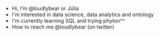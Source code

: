 - Hi, I’m @loudlybear or Júlia 
- I'm interested in data science, data analytics and ontology
- I'm currently learning SQL and trying phyton^^
- How to reach me @loudlybear (on twitter)
<!---
loudlybear/loudlybear is a ✨ special ✨ repository because its `README.md` (this file) appears on your GitHub profile.
You can click the Preview link to take a look at your changes.
--->
